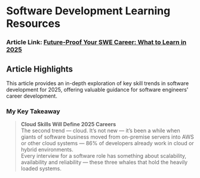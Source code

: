 # Software Development Learning Resources

### **Article Link:** [Future-Proof Your SWE Career: What to Learn in 2025](https://medium.com/@codeandbird/future-proof-your-swe-career-what-to-learn-in-2025-66dfeaf7263a)

## Article Highlights

This article provides an in-depth exploration of key skill trends in software development for 2025, offering valuable guidance for software engineers' career development.

### My Key Takeaway

> **Cloud Skills Will Define 2025 Careers**  
The second trend — cloud. It’s not new — it’s been a while when giants of software business moved from on-premise servers into AWS or other cloud systems — 86% of developers already work in cloud or hybrid environments.  
Every interview for a software role has something about scalability, availability and reliability — these three whales that hold the heavily loaded systems.
